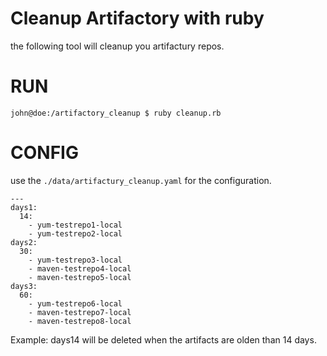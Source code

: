 
# Cleanup Artifactory with ruby
the following tool will cleanup you artifactury repos.

# RUN
    john@doe:/artifactory_cleanup $ ruby cleanup.rb

# CONFIG
use the `./data/artifactury_cleanup.yaml` for the configuration.

    ---
    days1:
      14:
        - yum-testrepo1-local
        - yum-testrepo2-local
    days2:
      30:
        - yum-testrepo3-local
        - maven-testrepo4-local
        - maven-testrepo5-local
    days3:
      60:
        - yum-testrepo6-local
        - maven-testrepo7-local
        - maven-testrepo8-local

Example: days14 will be deleted when the artifacts are olden than 14 days.        
